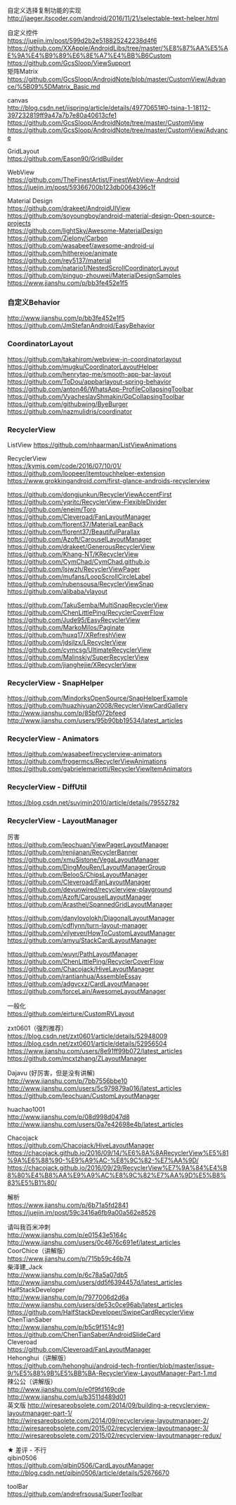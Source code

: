 自定义选择复制功能的实现    http://jaeger.itscoder.com/android/2016/11/21/selectable-text-helper.html  

自定义控件  
https://juejin.im/post/599d2b2e518825242238d4f6    
https://github.com/XXApple/AndroidLibs/tree/master/%E8%87%AA%E5%AE%9A%E4%B9%89%E6%8E%A7%E4%BB%B6Custom    
https://github.com/GcsSloop/ViewSupport    
矩阵Matrix    https://github.com/GcsSloop/AndroidNote/blob/master/CustomView/Advance/%5B09%5DMatrix_Basic.md    


canvas  
http://blog.csdn.net/iispring/article/details/49770651#0-tsina-1-18112-397232819ff9a47a7b7e80a40613cfe1  
https://github.com/GcsSloop/AndroidNote/tree/master/CustomView  
https://github.com/GcsSloop/AndroidNote/tree/master/CustomView/Advance  

GridLayout  
https://github.com/Eason90/GridBuilder    


WebView  
https://github.com/TheFinestArtist/FinestWebView-Android    
https://juejin.im/post/59366700b123db0064396c1f    

Material Design  
https://github.com/drakeet/AndroidUIView    
https://github.com/soyoungboy/android-material-design-Open-source-projects    
https://github.com/lightSky/Awesome-MaterialDesign    
https://github.com/ZieIony/Carbon  
https://github.com/wasabeef/awesome-android-ui  
https://github.com/hitherejoe/animate  
https://github.com/rey5137/material  
https://github.com/natario1/NestedScrollCoordinatorLayout    
https://github.com/pinguo-zhouwei/MaterialDesignSamples  
https://www.jianshu.com/p/bb3fe452e1f5  


### 自定义Behavior  
http://www.jianshu.com/p/bb3fe452e1f5  
https://github.com/JmStefanAndroid/EasyBehavior  


### CoordinatorLayout  
https://github.com/takahirom/webview-in-coordinatorlayout    
https://github.com/mugku/CoordinatorLayoutHelper  
https://github.com/henrytao-me/smooth-app-bar-layout  
https://github.com/ToDou/appbarlayout-spring-behavior  
https://github.com/anton46/WhatsApp-ProfileCollapsingToolbar  
https://github.com/VyacheslavShmakin/GpCollapsingToolbar  
https://github.com/githubwing/ByeBurger  
https://github.com/nazmulidris/coordinator  



### RecyclerView  
ListView
https://github.com/nhaarman/ListViewAnimations  

RecyclerView  
https://kymjs.com/code/2016/07/10/01/  
https://github.com/loopeer/itemtouchhelper-extension  
https://www.grokkingandroid.com/first-glance-androids-recyclerview   




  
https://github.com/dongjunkun/RecyclerViewAccentFirst  
https://github.com/yqritc/RecyclerView-FlexibleDivider  
https://github.com/eneim/Toro  
https://github.com/Cleveroad/FanLayoutManager  
https://github.com/florent37/MaterialLeanBack  
https://github.com/florent37/BeautifulParallax  
https://github.com/Azoft/CarouselLayoutManager  
https://github.com/drakeet/GenerousRecyclerView  
https://github.com/Khang-NT/KRecyclerView  
https://github.com/CymChad/CymChad.github.io  
https://github.com/lsjwzh/RecyclerViewPager  
https://github.com/mufans/LoopScrollCircleLabel  
https://github.com/rubensousa/RecyclerViewSnap  
https://github.com/alibaba/vlayout  

https://github.com/TakuSemba/MultiSnapRecyclerView  
https://github.com/ChenLittlePing/RecyclerCoverFlow  
https://github.com/Jude95/EasyRecyclerView    
https://github.com/MarkoMilos/Paginate  
https://github.com/huxq17/XRefreshView  
https://github.com/jdsjlzx/LRecyclerView  
https://github.com/cymcsg/UltimateRecyclerView  
https://github.com/Malinskiy/SuperRecyclerView  
https://github.com/jianghejie/XRecyclerView  


### RecyclerView - SnapHelper  
https://github.com/MindorksOpenSource/SnapHelperExample
https://github.com/huazhiyuan2008/RecyclerViewCardGallery		
http://www.jianshu.com/p/85bf072bfeed		
http://www.jianshu.com/users/95b90bb19534/latest_articles  

### RecyclerView - Animators  
https://github.com/wasabeef/recyclerview-animators  
https://github.com/frogermcs/RecyclerViewAnimations  
https://github.com/gabrielemariotti/RecyclerViewItemAnimators  

### RecyclerView - DiffUtil  
https://blog.csdn.net/suyimin2010/article/details/79552782  


### RecyclerView - LayoutManager  
厉害  
https://github.com/leochuan/ViewPagerLayoutManager  
https://github.com/renjianan/RecyclerBanner  
https://github.com/xmuSistone/VegaLayoutManager  
https://github.com/DingMouRen/LayoutManagerGroup  
https://github.com/BelooS/ChipsLayoutManager  
https://github.com/Cleveroad/FanLayoutManager  		
https://github.com/devunwired/recyclerview-playground  
https://github.com/Azoft/CarouselLayoutManager  
https://github.com/Arasthel/SpannedGridLayoutManager  

https://github.com/danylovolokh/DiagonalLayoutManager  
https://github.com/cdflynn/turn-layout-manager   
https://github.com/vilyever/HowToCustomLayoutManager  
https://github.com/amyu/StackCardLayoutManager  

https://github.com/wuyr/PathLayoutManager  
https://github.com/ChenLittlePing/RecyclerCoverFlow  
https://github.com/Chacojack/HiveLayoutManager  
https://github.com/rantianhua/AssembleEssay  
https://github.com/adgvcxz/CardLayoutManager  
https://github.com/forceLain/AwesomeLayoutManager  



一般化  
https://github.com/eirture/CustomRVLayout  


zxt0601（强烈推荐）	
https://blog.csdn.net/zxt0601/article/details/52948009  
https://blog.csdn.net/zxt0601/article/details/52956504  
https://www.jianshu.com/users/8e91ff99b072/latest_articles  
https://github.com/mcxtzhang/ZLayoutManager  

Dajavu (好厉害，但是没有讲解)  
http://www.jianshu.com/p/7bb7556bbe10		
http://www.jianshu.com/users/5c979879a016/latest_articles		
https://github.com/leochuan/CustomLayoutManager  

huachao1001		
http://www.jianshu.com/p/08d998d047d8		
http://www.jianshu.com/users/0a7e42698e4b/latest_articles  

Chacojack  
https://github.com/Chacojack/HiveLayoutManager  
https://chacojack.github.io/2016/09/14/%E6%8A%8ARecyclerView%E5%81%9A%E6%88%90-%E9%A9%AC-%E8%9C%82-%E7%AA%9D/
https://chacojack.github.io/2016/09/29/RecyclerView%E7%9A%84%E4%B8%80%E4%B8%AA%E9%A9%AC%E8%9C%82%E7%AA%9D%E5%B8%83%E5%B1%80/  

解析  
https://www.jianshu.com/p/6b71a5fd2841  
https://juejin.im/post/59c3416a6fb9a00a562e8526    


请叫我百米冲刺		
http://www.jianshu.com/p/e01543e5164c		
http://www.jianshu.com/users/0c4676c691ef/latest_articles  
CoorChice（讲解版）		
https://www.jianshu.com/p/715b59c46b74  
柴泽建_Jack 		
http://www.jianshu.com/p/6c78a5a07db5		
http://www.jianshu.com/users/dd5f6394457d/latest_articles  
HalfStackDeveloper		
http://www.jianshu.com/p/7977006d2d6a		
http://www.jianshu.com/users/de53c0ce96ab/latest_articles		
https://github.com/HalfStackDeveloper/SwipeCardRecyclerView  
ChenTianSaber		
http://www.jianshu.com/p/b5c9f1514c91		
https://github.com/ChenTianSaber/AndroidSlideCard  
Cleveroad		
https://github.com/Cleveroad/FanLayoutManager  
Hehonghui（讲解版）		
https://github.com/hehonghui/android-tech-frontier/blob/master/issue-9/%E5%88%9B%E5%BB%BA-RecyclerView-LayoutManager-Part-1.md  
辣公公（讲解版）		
http://www.jianshu.com/p/e0f9fd169cde	http://www.jianshu.com/u/b3511d489d01  
英文版	
http://wiresareobsolete.com/2014/09/building-a-recyclerview-layoutmanager-part-1/  
http://wiresareobsolete.com/2014/09/recyclerview-layoutmanager-2/  
http://wiresareobsolete.com/2015/02/recyclerview-layoutmanager-3/  
http://wiresareobsolete.com/2015/02/recyclerview-layoutmanager-redux/  

★ 差评 - 不行  
qibin0506			
https://github.com/qibin0506/CardLayoutManager		
http://blog.csdn.net/qibin0506/article/details/52676670  

toolBar  
https://github.com/andrefrsousa/SuperToolbar  









